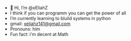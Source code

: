 - 👋 Hi, I’m @xEliahZ
- I think if you can programm you can get the power of all
- I’m currently learning to bluild systems in python
- gmail: xeliahz141@gmail.com
- Pronouns: him
- Fun fact: i'm decent at Math

<!---
xEliahZ/xEliahZ is a ✨ special ✨ repository because its `README.md` (this file) appears on your GitHub profile.
You can click the Preview link to take a look at your changes.
--->
